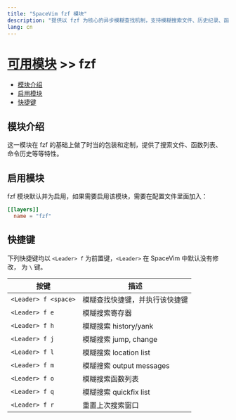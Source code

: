 ```yaml
---
title: "SpaceVim fzf 模块"
description: "提供以 fzf 为核心的异步模糊查找机制，支持模糊搜索文件、历史纪录、函数列表等。"
lang: cn
---
```


# [可用模块](../) >> fzf

<!-- vim-markdown-toc GFM -->

- [模块介绍](#模块介绍)
- [启用模块](#启用模块)
- [快捷键](#快捷键)

<!-- vim-markdown-toc -->

## 模块介绍

这一模块在 fzf 的基础上做了时当的包装和定制，提供了搜索文件、函数列表、
命令历史等等特性。

## 启用模块

fzf 模块默认并为启用，如果需要启用该模块，需要在配置文件里面加入：

```toml
[[layers]]
  name = "fzf"
```

## 快捷键

下列快捷键均以 `<Leader> f` 为前置键，`<Leader>` 在 SpaceVim 中默认没有修改，
为 `\` 键。

| 按键                 | 描述                           |
| -------------------- | ------------------------------ |
| `<Leader> f <space>` | 模糊查找快捷键，并执行该快捷键 |
| `<Leader> f e`       | 模糊搜索寄存器                 |
| `<Leader> f h`       | 模糊搜索 history/yank          |
| `<Leader> f j`       | 模糊搜索 jump, change          |
| `<Leader> f l`       | 模糊搜索 location list         |
| `<Leader> f m`       | 模糊搜索 output messages       |
| `<Leader> f o`       | 模糊搜索函数列表               |
| `<Leader> f q`       | 模糊搜索 quickfix list         |
| `<Leader> f r`       | 重置上次搜索窗口               |
